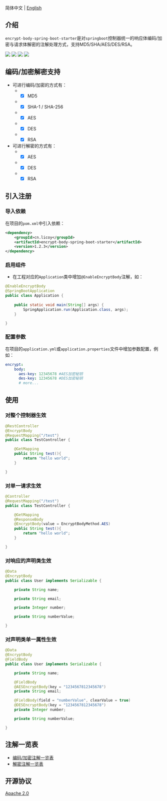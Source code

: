 简体中文 | [English](./README_EN.md)
## 介绍
`encrypt-body-spring-boot-starter`是对`springboot`控制器统一的响应体编码/加密与请求体解密的注解处理方式，支持MD5/SHA/AES/DES/RSA。

 [![](https://img.shields.io/github/release/Licoy/encrypt-body-spring-boot-starter.svg)]()
 [![](https://img.shields.io/github/issues/Licoy/encrypt-body-spring-boot-starter.svg)]()
 [![](https://img.shields.io/github/issues-pr/Licoy/encrypt-body-spring-boot-starter.svg)]()
 [![](https://img.shields.io/badge/author-Licoy-ff69b4.svg)]()
## 编码/加密解密支持
- 可进行编码/加密的方式有：
    - - [x] MD5
    - - [x] SHA-1 / SHA-256
    - - [x] AES
    - - [x] DES
    - - [x] RSA
- 可进行解密的方式有：
    - - [x] AES
    - - [x] DES
    - - [x] RSA
## 引入注册
### 导入依赖
在项目的`pom.xml`中引入依赖：
```xml
<dependency>
    <groupId>cn.licoy</groupId>
    <artifactId>encrypt-body-spring-boot-starter</artifactId>
    <version>1.2.3</version>
</dependency>
```
### 启用组件
- 在工程对应的`Application`类中增加`@EnableEncryptBody`注解，如：
```java
@EnableEncryptBody
@SpringBootApplication
public class Application {
    
    public static void main(String[] args) {
        SpringApplication.run(Application.class, args);
    }

}
```
### 配置参数
在项目的`application.yml`或`application.properties`文件中增加参数配置，例如：
```yaml
encrypt:  
    body:
      aes-key: 12345678 #AES加密秘钥
      des-key: 12345678 #DES加密秘钥
      # more...
```
## 使用
### 对整个控制器生效
```java
@RestController
@EncryptBody
@RequestMapping("/test")
public class TestController {

    @GetMapping
    public String test(){
        return "hello world";
    }

}
```
### 对单一请求生效
```java
@Controller
@RequestMapping("/test")
public class TestController {

    @GetMapping
    @ResponseBody
    @EncryptBody(value = EncryptBodyMethod.AES)
    public String test(){
        return "hello world";
    }

}
```
### 对响应的声明类生效
```java
@Data
@EncryptBody
public class User implements Serializable {

    private String name;

    private String email;

    private Integer number;

    private String numberValue;

}
```
### 对声明类单一属性生效
```java
@Data
@EncryptBody
@FieldBody
public class User implements Serializable {

    private String name;

    @FieldBody
    @AESEncryptBody(key = "1234567812345678")
    private String email;

    @FieldBody(field = "numberValue", clearValue = true)
    @DESEncryptBody(key = "1234567812345678")
    private Integer number;

    private String numberValue;

}
```
## 注解一览表
- [编码/加密注解一览表](https://github.com/Licoy/encrypt-body-spring-boot-starter/wiki/加密注解一览表)
- [解密注解一览表](https://github.com/Licoy/encrypt-body-spring-boot-starter/wiki/解密注解一览表)
## 开源协议
[Apache 2.0](/LICENSE)
